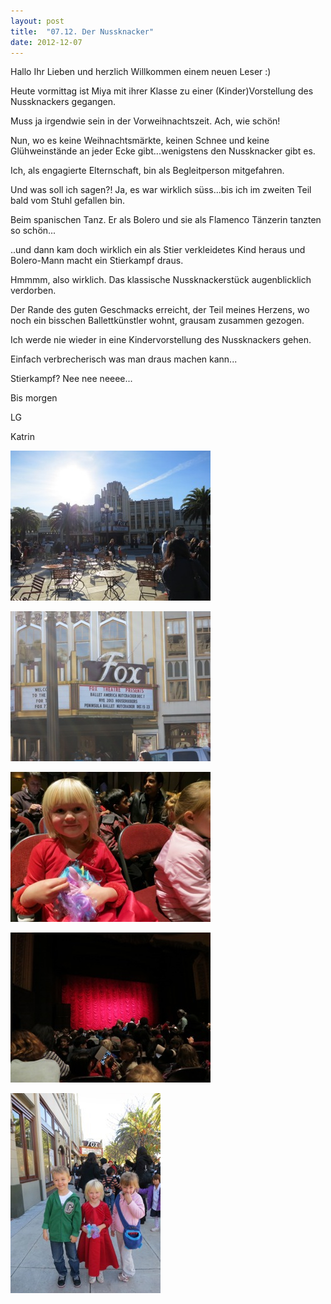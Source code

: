 ```yaml
---
layout: post
title:  "07.12. Der Nussknacker"
date: 2012-12-07
---
```




Hallo Ihr Lieben und herzlich Willkommen einem neuen Leser :)



Heute vormittag ist Miya mit ihrer Klasse zu einer (Kinder)Vorstellung des Nussknackers gegangen.



Muss ja irgendwie sein in der Vorweihnachtszeit. Ach, wie schön!



Nun, wo es keine Weihnachtsmärkte, keinen Schnee und keine Glühweinstände an jeder Ecke gibt...wenigstens den Nussknacker gibt es.



Ich, als engagierte Elternschaft, bin als Begleitperson mitgefahren.



Und was soll ich sagen?! Ja, es war wirklich süss...bis ich im zweiten Teil bald vom Stuhl gefallen bin.



Beim spanischen Tanz. Er als Bolero und sie als Flamenco Tänzerin tanzten so schön... 



..und dann kam doch wirklich ein als Stier verkleidetes Kind heraus und Bolero-Mann macht ein Stierkampf draus.



Hmmmm, also wirklich. Das klassische Nussknackerstück augenblicklich verdorben. 



Der Rande des guten Geschmacks erreicht, der Teil meines Herzens, wo noch ein bisschen Ballettkünstler wohnt, grausam zusammen gezogen.



Ich werde nie wieder in eine Kindervorstellung des Nussknackers gehen.



Einfach verbrecherisch was man draus machen kann...



Stierkampf? Nee nee neeee...



Bis morgen



LG

Katrin





![IMG_0145.jpeg](/assets/2012-12-07/IMG_0145.jpeg)

![IMG_0146.jpeg](/assets/2012-12-07/IMG_0146.jpeg)

![IMG_0149.jpeg](/assets/2012-12-07/IMG_0149.jpeg)

![IMG_0150.jpeg](/assets/2012-12-07/IMG_0150.jpeg)

![IMG_0153.jpeg](/assets/2012-12-07/IMG_0153.jpeg)

